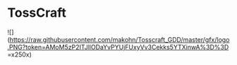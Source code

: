 # TossCraft

![](https://raw.githubusercontent.com/makohn/Tosscraft_GDD/master/gfx/logo.PNG?token=AMoM5zP2ITJllODaYvPYUjFUxyVv3Cekks5YTXinwA%3D%3D =x250x)

